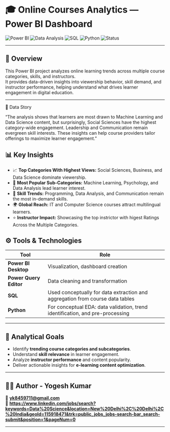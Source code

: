 # 🎓 Online Courses Analytics — Power BI Dashboard  

![Power BI](https://img.shields.io/badge/Tool-Power%20BI-F2C811?logo=powerbi&logoColor=black)
![Data Analysis](https://img.shields.io/badge/Focus-Data%20Analytics-blue)
![SQL](https://img.shields.io/badge/Backend-SQL-lightgrey)
![Python](https://img.shields.io/badge/EDA-Python%20(Pandas)-green)
![Status](https://img.shields.io/badge/Status-Completed-success)

---

## 🧠 Overview  
This Power BI project analyzes online learning trends across multiple course categories, skills, and instructors.  
It provides data-driven insights into viewership behavior, skill demand, and instructor performance, helping understand what drives learner engagement in digital education.

---

🧠 Data Story

“The analysis shows that learners are most drawn to Machine Learning and Data Science content, but surprisingly, Social Sciences have the highest category-wide engagement. Leadership and Communication remain evergreen skill interests. These insights can help course providers tailor offerings to maximize learner engagement.”

## 📊 Key Insights  
- 📈 **Top Categories With Highest Views:** Social Sciences, Business, and Data Science dominate viewership.  
- 🎯 **Most Popular Sub-Categories:** Machine Learning, Psychology, and Data Analysis lead learner interest.  
- 🧩 **Skill Trends:** Programming, Data Analysis, and Communication remain the most in-demand skills.  
- 🌍 **Global Reach:** IT and Computer Science courses attract multilingual learners.  
- ⭐ **Instructor Impact:** Showcasing the top instrictor with higest Ratings Across the Multiple Categories.  

## ⚙️ Tools & Technologies  

| Tool | Role |
|------|------|
| **Power BI Desktop** | Visualization, dashboard creation |
| **Power Query Editor** | Data cleaning and transformation |
| **SQL** | Used conceptually for data extraction and aggregation from course data tables |
| **Python** | For conceptual EDA: data validation, trend identification, and pre-processing |

---

## 🧭 Analytical Goals  
- Identify **trending course categories and subcategories**.  
- Understand **skill relevance** in learner engagement.  
- Analyze **instructor performance** and content popularity.  
- Deliver actionable insights for **e-learning content optimization**.  

---

## 👨‍💻 Author - Yogesh Kumar 
📧 **yk8459711@gmail.com**  
💼 **https://www.linkedin.com/jobs/search?keywords=Data%20Science&location=New%20Delhi%2C%20Delhi%2C%20India&geoId=115918471&trk=public_jobs_jobs-search-bar_search-submit&position=1&pageNum=0**  

---
